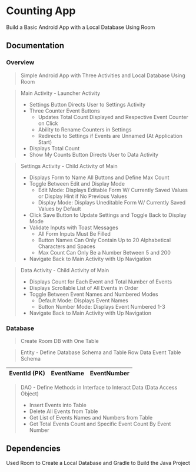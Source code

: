 # Counting App
Build a Basic Android App with a Local Database Using Room

## Documentation
### Overview
> Simple Android App with Three Activities and Local Database Using Room

> Main Activity -  Launcher Activity
> - Settings Button Directs User to Settings Activity
> - Three Counter Event Buttons 
>   - Updates Total Count Displayed and Respective Event Counter on Click
>   - Ability to Rename Counters in Settings
>   - Redirects to Settings if Events are Unnamed (At Application Start)
> - Displays Total Count
> - Show My Counts Button Directs User to Data Activity

> Settings Activity - Child Activity of Main
> - Displays Form to Name All Buttons and Define Max Count
> - Toggle Between Edit and Display Mode
>   - Edit Mode: Displays Editable Form W/ Currently Saved Values or Display Hint if No Previous Values
>   - Display Mode: Displays Uneditable Form W/ Currently Saved Values by Default
> - Click Save Button to Update Settings and Toggle Back to Display Mode
> - Validate Inputs with Toast Messages
>   - All Form Inputs Must Be Filled
>   - Button Names Can Only Contain Up to 20 Alphabetical Characters and Spaces
>   - Max Count Can Only Be a Number Between 5 and 200
> - Navigate Back to Main Activity with Up Navigation

> Data Activity - Child Activity of Main
> - Displays Count for Each Event and Total Number of Events
> - Displays Scrollable List of All Events in Order
> - Toggle Between Event Names and Numbered Modes
>   - Default Mode: Displays Event Names
>   - Button Number Mode: Displays Event Numbered 1-3
> - Navigate Back to Main Activity with Up Navigation

### Database
> Create Room DB with One Table

> Entity - Define Database Schema and Table Row Data
> Event Table Schema

| EventId (PK) | EventName | EventNumber | 
| ------------ | --------- | ----------- |

> DAO - Define Methods in Interface to Interact Data (Data Access Object)
> - Insert Events into Table
> - Delete All Events from Table
> - Get List of Events Names and Numbers from Table
> - Get Total Events Count and Specific Event Count By Event Number

## Dependencies
Used Room to Create a Local Database and Gradle to Build the Java Project
